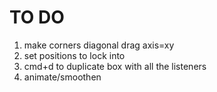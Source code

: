 # TO DO

1. make corners diagonal drag axis=xy
2. set positions to lock into
3. cmd+d to duplicate box with all the listeners
4. animate/smoothen
